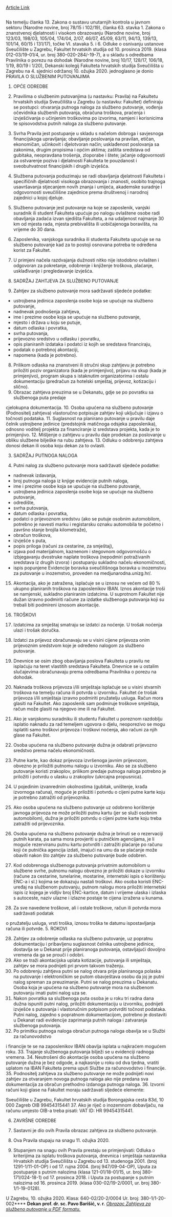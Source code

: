 [Article Link](https://www.fhs.hr/pravila_o_sluzbenim_putovanjima)

## 
Na temelju članka 13. Zakona o sustavu unutarnjih kontrola u javnom sektoru (Narodne novine, broj 78/15 i 102/19), članka 63. stavka 1. Zakona o znanstvenoj djelatnosti i visokom obrazovanju (Narodne novine, broj 123/03, 198/03, 105/04, 174/04, 2/07, 46/07, 45/09, 63/11, 94/13, 139/13, 101/14, 60/15 i 131/17), točke VI. stavaka 5. i 6. Odluke o osnivanju ustanove Sveučilište u Zagrebu, Fakultet hrvatskih studija od 10. prosinca 2019. (klasa 012-03/19-01/4, ur. broj 380-020-284/-19-7), a u skladu s odredbama Pravilnika o porezu na dohodak (Narodne novine, broj 10/17, 128/17, 106/18, 1/19, 80/19 i 1/20), Dekanski kolegij Fakulteta hrvatskih studija Sveučilišta u Zagrebu na 4. sjednici održanoj 10. ožujka 2020. jednoglasno je donio
PRAVILA O SLUŽBENIM PUTOVANJIMA
  1. OPĆE ODREDBE


  1. Pravilima o službenim putovanjima (u nastavku: Pravila) na Fakultetu hrvatskih studija Sveučilišta u Zagrebu (u nastavku: Fakultet) definiraju se postupci: otvaranja putnoga naloga za službeno putovanje, vođenja očevidnika službenih putovanja, obračuna troškova, praćenja i izvješćivanja o učinjenim troškovima po izvorima, namjeni i korisnicima te spisovodstva putnih naloga za službeno putovanje.
  2. Svrha Pravila jest postupanje u skladu s načelom dobroga i savjesnoga financijskoga upravljanja; obavljanje poslovanja na pravilan, etičan, ekonomičan, učinkovit i djelotvoran način; usklađenost poslovanja sa zakonima, drugim propisima i općim aktima; zaštita sredstava od gubitaka, neopravdana trošenja, zloporabe i štete; jačanje odgovornosti za ostvarenje poziva i djelatnosti Fakulteta te pouzdanost i sveobuhvatnost financijskih i drugih izvješća.
  3. Službena putovanja poduzimaju se radi obavljanja djelatnosti Fakulteta i specifičnih djelatnosti visokoga obrazovanja i znanosti, osobito trajnoga usavršavanja stjecanjem novih znanja i umijeća, akademske suradnje i odgovornosti sveučilišne zajednice prema društvenoj i narodnoj zajednici u kojoj djeluje.
  4. Službeno putovanje jest putovanje na koje se zaposlenik, vanjski suradnik ili student Fakulteta upućuje po nalogu ovlaštene osobe radi obavljanja zadaća izvan sjedišta Fakulteta, a na udaljenost najmanje 30 km od mjesta rada, mjesta prebivališta ili uobičajenoga boravišta, na vrijeme do 30 dana.
  5. Zaposlenika, vanjskoga suradnika ili studenta Fakulteta upućuje se na službeno putovanje kad za to postoji osnovana potreba te određena korist za Fakultet.
  6. U primjeni načela razdvajanja dužnosti nitko nije istodobno ovlašten i odgovoran za pokretanje, odobrenje i knjiženje troškova, plaćanje, usklađivanje i pregledavanje izvješća.


  2. SADRŽAJ ZAHTJEVA ZA SLUŽBENO PUTOVANJE


  7. Zahtjev za službeno putovanje mora sadržavati sljedeće podatke:


  * ustrojbena jedinica zaposlenja osobe koja se upućuje na službeno putovanje,
  * nadnevak podnošenja zahtjeva,
  * ime i prezime osobe koja se upućuje na službeno putovanje,
  * mjesto i država u koju se putuje,
  * datum odlaska i povratka,
  * svrha putovanja,
  * prijevozno sredstvo u odlasku i povratku,
  * opis planiranih izdataka i podatci iz kojih se sredstava financiraju,
  * podatak o potrebnoj akontaciji,
  * napomena (kada je potrebno).


  8. Prilikom odlaska na znanstveni ili stručni skup zahtjevu je potrebno priložiti poziv organizatora (kada je primjenjivo), prijavu na skup (kada je primjenjivo), program skupa s istaknutim organizatorima i ostalu dokumentaciju (predračun za hotelski smještaj, prijevoz, kotizaciju i slično).
  9. Obrazac zahtjeva preuzima se u Dekanatu, gdje se po povratku sa službenoga puta predaje


cjelokupna dokumentacija.
  10. Osoba upućena na službeno putovanje (Podnositelj zahtjeva) vlastoručno potpisuje zahtjev koji uključuje i izjavu o točnosti podataka.
  11. Suglasnost na planirano putovanje u pravilu daje čelnik ustrojbene jedinice (predstojnik matičnoga odsjeka zaposlenika), odnosno voditelj projekta za financiranje iz sredstava projekta, kada je to primjenjivo.
  12. Mišljenje o zahtjevu u pravilu daje prodekan za poslovanje u obliku službene bilješke na rubu zahtjeva.
  13. Odluku o odobrenju zahtjeva donosi dekan ili osoba koju dekan za to ovlasti.


  3. SADRŽAJ PUTNOGA NALOGA


  14. Putni nalog za službeno putovanje mora sadržavati sljedeće podatke:


  * nadnevak izdavanja,
  * broj putnoga naloga iz knjige evidencije putnih naloga,
  * ime i prezime osobe koja se upućuje na službeno putovanje,
  * ustrojbena jedinica zaposlenja osobe koja se upućuje na službeno putovanje,
  * odredište,
  * svrha putovanja,
  * datum odlaska i povratka,
  * podatci o prijevoznom sredstvu (ako se putuje osobnim automobilom, potrebno je navesti marku i registarsku oznaku automobila te početno i završno stanje brojila kilometraže),
  * obračun troškova,
  * izvješće s puta,
  * popis priloga (računi za cestarine, za smještaj),
  * izjava pod materijalnom, kaznenom i stegovnom odgovornošću o izbjegavanju dvostruke naplate troškova (nepodmiri potraživanih sredstava iz drugih izvora) i postupanju sukladno načelu ekonomičnosti,
  * ispis popunjene Evidencije boravka sveučilišnoga boravka u inozemstvu za putovanje u inozemstvo, proveden na medjunarodna.unizg.hr/.


  15. Akontacija, ako je zatražena, isplaćuje se u iznosu ne većem od 80 % ukupno planiranih troškova na zaposlenikov IBAN. Iznos akontacije troši se namjenski, sukladno planiranim izdatcima. U suprotnom Fakultet nije dužan izravno podmiriti račune za izdatke službenoga putovanja koji su trebali biti podmireni iznosom akontacije.


  4. TROŠKOVI


  16. Izdatcima za smještaj smatraju se izdatci za noćenje. U trošak noćenja ulazi i trošak doručka.
  17. Izdatci za prijevoz obračunavaju se u visini cijene prijevoza onim prijevoznim sredstvom koje je određeno nalogom za službeno putovanje.
  18. Dnevnice se osim zbog obavljanja poslova Fakulteta u pravilu ne isplaćuju na teret vlastitih sredstava Fakulteta. Dnevnice se u ostalim slučajevima obračunavaju prema odredbama Pravilnika o porezu na dohodak.
  19. Naknada troškova prijevoza i/ili smještaja isplaćuje se u visini stvarnih troškova na temelju računa ili potvrda u izvorniku. Fakultet će trošak prijevoza i/ili smještaja izravno podmiriti pružatelju usluga. Račun mora glasiti na Fakultet. Ako zaposlenik sam podmiruje troškove smještaja, račun može glasiti na njegovo ime ili na Fakultet.
  20. Ako je vanjskomu suradniku ili studentu Fakultet u poreznom razdoblju isplatio naknadu za rad temeljem ugovora o djelu, neoporezivo se mogu isplatiti samo troškovi prijevoza i troškovi noćenja, ako računi za njih glase na Fakultet.
  21. Osoba upućena na službeno putovanje dužna je odabrati prijevozno sredstvo prema načelu ekonomičnosti.
  22. Putne karte, kao dokaz prijevoza izvršenoga javnim prijevozom, obvezno je priložiti putnomu nalogu u izvorniku. Ako se za službeno putovanje koristi zrakoplov, prilikom predaje putnoga naloga potrebno je priložiti i potvrdu o ulasku u zrakoplov (ukrcajna propusnica).
  23. U pojedinim izvanrednim okolnostima (gubitak, uništenje, krađa izvornoga računa), moguće je priložiti i potvrdu o cijeni putne karte koju je potrebno zatražiti od prijevoznika.
  24. Ako osoba upućena na službeno putovanje uz odobreno korištenje javnoga prijevoza ne može priložiti putnu kartu (jer se služi osobnim automobilom), dužna je priložiti potvrdu o cijeni putne karte koju treba zatražiti od prijevoznika.
  25. Osoba upućena na službeno putovanje dužna je brinuti se o rezervaciji putnih karata, pa sama mora provjeriti u putničkim agencijama, je li moguće rezerviranu putnu kartu potvrditi i zatražiti plaćanje po računu koji će putnička agencija izdati, imajući na umu da se plaćanje može obaviti nakon što zahtjev za službeno putovanje bude odobren.
  26. Kod odobrenoga službenoga putovanja privatnim automobilom u službene svrhe, putnomu nalogu obvezno je priložiti dokaze u izvorniku (račune za cestarine, tunelarine, mostarine, internetski ispis o korištenju ENC-a i sl.) kojima se dokazuju nastali troškovi. Ako osoba koristi ENC-uređaj na službenom putovanju, putnom nalogu mora priložiti internetski ispis iz kojega je vidljiv broj ENC-kartice, datum i vrijeme ulaska i izlaska s autoceste, naziv ulazne i izlazne postaje te cijena izražena u kunama.
  27. Za sve navedene troškove, ali i ostale troškove, račun ili potvrda mora sadržavati podatak


o pružatelju usluga, vrsti troška, iznosu troška te datumu ispostavljanja računa ili potvrde.
  5. ROKOVI


  28. Zahtjev za odobrenje odlaska na službeno putovanje, uz popratnu dokumentaciju i pribavljenu suglasnost čelnika ustrojbene jedinice, dostavlja se u Dekanat prije planiranoga putovanja, ostavljajući dovoljno vremena da ga se prouči i odobri.
  29. Ako se traži akontacijska uplata kotizacije, putovanja ili smještaja, zahtjev se mora podnijeti pri prvom takvom traženju.
  30. Po odobrenju zahtjeva putni se nalog otvara prije planiranoga polaska na putovanje i elektroničkim se putom obavještava osobu da joj je putni nalog spreman za preuzimanje. Putni se nalog preuzima u Dekanatu. Osoba koja je upućena na službeno putovanje mora na službenom putovanju imati putni nalog uza se.
  31. Nakon povratka sa službenoga puta osoba je u roku tri radna dana dužna ispuniti putni nalog, priložiti dokumentaciju u izvorniku, podnijeti izvješće s putovanja i vlastoručnim potpisom potvrditi točnost podataka. Putni nalog, zajedno s popratnom dokumentacijom, potrebno je dostaviti u Dekanat radi evidencije zaprimanja putnih naloga i zatvaranja službenoga putovanja.
  32. Po primitku putnoga naloga obračun putnoga naloga obavlja se u Službi za računovodstvo


i financije te se na zaposlenikov IBAN obavlja isplata u najkraćem mogućem roku.
  33. Trajanje službenoga putovanja bilježi se u evidenciji radnoga vremena.
  34. Neutrošeni dio akontacije osoba upućena na službeno putovanje dužna je bez odgode, a najkasnije u roku od dva tjedna, vratiti uplatom na IBAN Fakulteta prema uputi Službe za računovodstvo i financije.
  35. Podnositelj zahtjeva za službeno putovanje ne može podnijeti novi zahtjev za otvaranjem novoga putnoga naloga ako nije predana sva dokumentacija za obračun prethodno izdanoga putnoga naloga.
  36. Izvorni računi koji glase na Fakultet moraju sadržavati sljedeće elemente:


Sveučilište u Zagrebu, Fakultet hrvatskih studija
Borongajska cesta 83d, 10 000 Zagreb
OIB 99454315441
  37. Ako je riječ o inozemnom dobavljaču, na računu umjesto OIB-a treba pisati: VAT ID: HR 99454315441.


  6. ZAVRŠNE ODREDBE


  38. Sastavni je dio ovih Pravila obrazac zahtjeva za službeno putovanje.
  39. Ova Pravila stupaju na snagu 11. ožujka 2020.
  40. Stupanjem na snagu ovih Pravila prestaju se primjenjivati: Odluka o kriterijima za isplatu troškova putovanja, dnevnica i smještaja nastavnika Hrvatskih studija Sveučilišta u Zagrebu od 13. studenoga 2001. (broj 1291-1/11-01-OP) i od 17. rujna 2004. (broj 947/09-04-OP), Uputa za postupanje s putnim nalozima (klasa 121-01/18-01/15, ur. broj 380-171/024-18-1) od 17. prosinca 2018. i Uputa za postupanje s putnim nalozima od 16. prosinca 2019. (klasa 030-02/19-2/0001, ur. broj 380-1/1-19-0128).


U Zagrebu, 10. ožujka 2020.
Klasa: 640-02/20-2/0004
Ur. broj: 380-1/1-20-002****
**Dekan**
**prof. dr. sc. Pavo Barišić, v. r.**
[_Obrazac Zahtjeva za službeno putovanje u PDF formatu._](https://www.fhs.hr/images/50043048/Obrazac%20-%20Zahtjev%20za%20sluzbeno%20putovanje.pdf)
  


